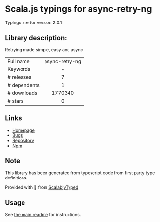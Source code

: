 
# Scala.js typings for async-retry-ng

Typings are for version 2.0.1

## Library description:
Retrying made simple, easy and async

|                    |                 |
| ------------------ | :-------------: |
| Full name          | async-retry-ng |
| Keywords           | - |
| # releases         | 7 |
| # dependents       | 1 |
| # downloads        | 1770340 |
| # stars            | 0 |

## Links
- [Homepage](https://github.com/turist-cloud/async-retry-ng#readme)
- [Bugs](https://github.com/turist-cloud/async-retry-ng/issues)
- [Repository](https://github.com/turist-cloud/async-retry-ng)
- [Npm](https://www.npmjs.com/package/async-retry-ng)
    


## Note
This library has been generated from typescript code from first party type definitions.

Provided with :purple_heart: from [ScalablyTyped](https://github.com/oyvindberg/ScalablyTyped)

## Usage
See [the main readme](../../readme.md) for instructions.


